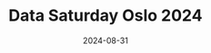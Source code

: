 ---
title: Data Saturday Oslo 2024
brief: Saturday August 31st 2024
album_id: "72177720320188170"
user_id: "127113040@N04"
cover_photo: "65535_53983237743_790d43b7c4"
date: 2024-08-31
draft: false
---